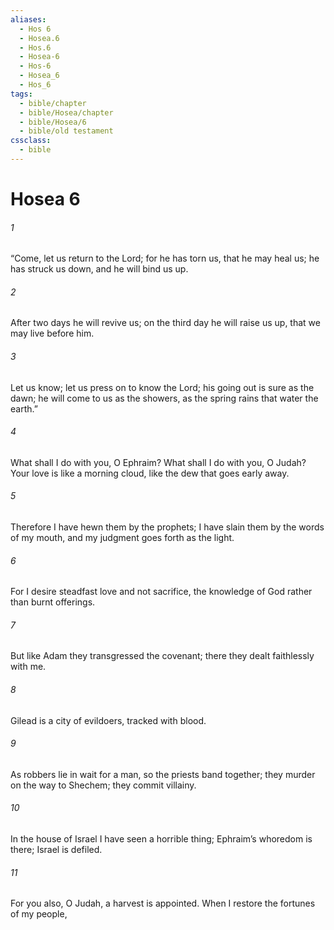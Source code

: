 ```yaml
---
aliases:
  - Hos 6
  - Hosea.6
  - Hos.6
  - Hosea-6
  - Hos-6
  - Hosea_6
  - Hos_6
tags:
  - bible/chapter
  - bible/Hosea/chapter
  - bible/Hosea/6
  - bible/old testament
cssclass:
  - bible
---
```


# Hosea 6

###### 1
“Come, let us return to the Lord; for he has torn us, that he may heal us; he has struck us down, and he will bind us up.
###### 2
After two days he will revive us; on the third day he will raise us up, that we may live before him.
###### 3
Let us know; let us press on to know the Lord;   his going out is sure as the dawn; he will come to us as the showers,   as the spring rains that water the earth.”
###### 4
What shall I do with you, O Ephraim? What shall I do with you, O Judah? Your love is like a morning cloud,   like the dew that goes early away.
###### 5
Therefore I have hewn them by the prophets; I have slain them by the words of my mouth, and my judgment goes forth as the light.
###### 6
For I desire steadfast love and not sacrifice,   the knowledge of God rather than burnt offerings.
###### 7
But like Adam they transgressed the covenant;   there they dealt faithlessly with me.
###### 8
Gilead is a city of evildoers,   tracked with blood.
###### 9
As robbers lie in wait for a man, so the priests band together; they murder on the way to Shechem; they commit villainy.
###### 10
In the house of Israel I have seen a horrible thing;   Ephraim’s whoredom is there; Israel is defiled.
###### 11
For you also, O Judah, a harvest is appointed. When I restore the fortunes of my people,



